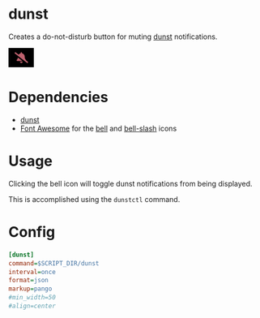# dunst

Creates a do-not-disturb button for muting [dunst](https://dunst-project.org/) notifications.

![](dunst.gif)


# Dependencies

- [dunst](https://dunst-project.org/)
- [Font Awesome](https://fontawesome.com) for the [bell](https://fontawesome.com/icons/bell?style=solid) and [bell-slash](https://fontawesome.com/icons/bell-slash?style=solid) icons


# Usage

Clicking the bell icon will toggle dunst notifications from being displayed.

This is accomplished using the `dunstctl` command.


# Config

```INI
[dunst]
command=$SCRIPT_DIR/dunst
interval=once
format=json
markup=pango
#min_width=50
#align=center
```

